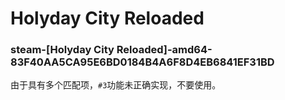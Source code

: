 # Holyday City Reloaded

### steam-[Holyday City Reloaded]-amd64-83F40AA5CA95E6BD0184B4A6F8D4EB6841EF31BD
由于具有多个匹配项，`#3`功能未正确实现，不要使用。
